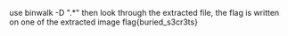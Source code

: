 use binwalk -D ".*" <file>
then look through the extracted file, the flag is written on one of the extracted image
flag{buried_s3cr3ts}
